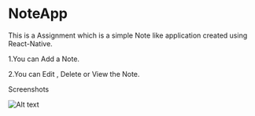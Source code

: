 # NoteApp
This is a Assignment which is a simple Note like application created using React-Native.


1.You can Add a Note.


2.You can Edit , Delete or View the Note.


Screenshots

![Alt text](/screenshots/NotesListScreenPortrait?raw=true "Optional Title")



